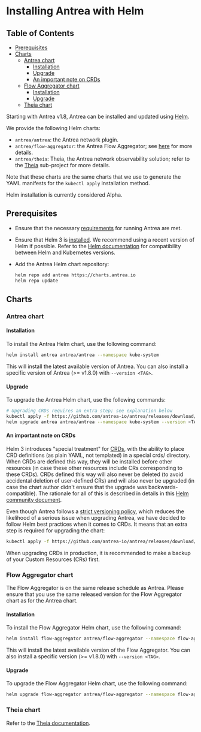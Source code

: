 # Installing Antrea with Helm

## Table of Contents

<!-- toc -->
- [Prerequisites](#prerequisites)
- [Charts](#charts)
  - [Antrea chart](#antrea-chart)
    - [Installation](#installation)
    - [Upgrade](#upgrade)
    - [An important note on CRDs](#an-important-note-on-crds)
  - [Flow Aggregator chart](#flow-aggregator-chart)
    - [Installation](#installation-1)
    - [Upgrade](#upgrade-1)
  - [Theia chart](#theia-chart)
<!-- /toc -->

Starting with Antrea v1.8, Antrea can be installed and updated using
[Helm](https://helm.sh/).

We provide the following Helm charts:

* `antrea/antrea`: the Antrea network plugin.
* `antrea/flow-aggregator`: the Antrea Flow Aggregator; see
  [here](network-flow-visibility.md) for more details.
* `antrea/theia`: Theia, the Antrea network observability solution; refer to the
  [Theia](https://github.com/antrea-io/theia) sub-project for more details.

Note that these charts are the same charts that we use to generate the YAML
manifests for the `kubectl apply` installation method.

Helm installation is currently considered Alpha.

## Prerequisites

* Ensure that the necessary
  [requirements](getting-started.md#ensuring-requirements-are-satisfied) for
  running Antrea are met.
* Ensure that Helm 3 is [installed](https://helm.sh/docs/intro/install/). We
  recommend using a recent version of Helm if possible. Refer to the [Helm
  documentation](https://helm.sh/docs/topics/version_skew/) for compatibility
  between Helm and Kubernetes versions.
* Add the Antrea Helm chart repository:

  ```bash
  helm repo add antrea https://charts.antrea.io
  helm repo update
  ```

## Charts

### Antrea chart

#### Installation

To install the Antrea Helm chart, use the following command:

```bash
helm install antrea antrea/antrea --namespace kube-system
```

This will install the latest available version of Antrea. You can also install a
specific version of Antrea (>= v1.8.0) with `--version <TAG>`.

#### Upgrade

To upgrade the Antrea Helm chart, use the following commands:

```bash
# Upgrading CRDs requires an extra step; see explanation below
kubectl apply -f https://github.com/antrea-io/antrea/releases/download/<TAG>/antrea-crds.yml
helm upgrade antrea antrea/antrea --namespace kube-system --version <TAG>
```

#### An important note on CRDs

Helm 3 introduces "special treatment" for
[CRDs](https://helm.sh/docs/chart_best_practices/custom_resource_definitions/),
with the ability to place CRD definitions (as plain YAML, not templated) in a
special crds/ directory. When CRDs are defined this way, they will be installed
before other resources (in case these other resources include CRs corresponding
to these CRDs). CRDs defined this way will also never be deleted (to avoid
accidental deletion of user-defined CRs) and will also never be upgraded (in
case the chart author didn't ensure that the upgrade was
backwards-compatible). The rationale for all of this is described in details in
this [Helm community
document](https://github.com/helm/community/blob/main/hips/hip-0011.md).

Even though Antrea follows a [strict versioning policy](versioning.md), which
reduces the likelihood of a serious issue when upgrading Antrea, we have decided
to follow Helm best practices when it comes to CRDs. It means that an extra step
is required for upgrading the chart:

```bash
kubectl apply -f https://github.com/antrea-io/antrea/releases/download/<TAG>/antrea-crds.yml
```

When upgrading CRDs in production, it is recommended to make a backup of your
Custom Resources (CRs) first.

### Flow Aggregator chart

The Flow Aggregator is on the same release schedule as Antrea. Please ensure
that you use the same released version for the Flow Aggregator chart as for the
Antrea chart.

#### Installation

To install the Flow Aggregator Helm chart, use the following command:

```bash
helm install flow-aggregator antrea/flow-aggregator --namespace flow-aggregator --create-namespace
```

This will install the latest available version of the Flow Aggregator. You can
also install a specific version (>= v1.8.0) with `--version <TAG>`.

#### Upgrade

To upgrade the Flow Aggregator Helm chart, use the following command:

```bash
helm upgrade flow-aggregator antrea/flow-aggregator --namespace flow-aggregator --version <TAG>
```

### Theia chart

Refer to the [Theia
documentation](https://github.com/antrea-io/theia/blob/main/docs/getting-started.md).
